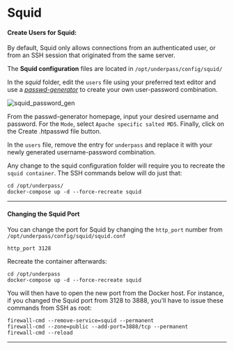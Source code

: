 # Squid

#### Create Users for Squid:

By default, Squid only allows connections from an authenticated user, or from an SSH session that originated from the same server.

The **Squid configuration** files are located in `/opt/underpass/config/squid/`

In the _squid_ folder, edit the `users` file using your preferred text editor and use a [_passwd-generator_](https://hostingcanada.org/htpasswd-generator/) to create your own user-password combination.

![squid_password_gen](https://user-images.githubusercontent.com/9207205/93942673-78e3b500-fd63-11ea-969f-ebfd3b880abd.png)

From the passwd-generator homepage, input your desired username and password. For the `Mode`, select `Apache specific salted MD5`. Finally, click on the Create .htpasswd file button.

In the `users` file, remove the entry for `underpass` and replace it with your newly generated username-password combination.

Any change to the squid configuration folder will require you to recreate the `squid container`. The SSH commands below will do just that:
```
cd /opt/underpass/
docker-compose up -d --force-recreate squid
```

***

#### Changing the Squid Port

You can change the port for Squid by changing the `http_port` number from `/opt/underpass/config/squid/squid.conf`
```
http_port 3128
```

Recreate the container afterwards:
```
cd /opt/underpass
docker-compose up -d --force-recreate squid
```

You will then have to open the new port from the Docker host. For instance, if you changed the Squid port from 3128 to 3888, you'll have to issue these commands from SSH as root:
```
firewall-cmd --remove-service=squid --permanent
firewall-cmd --zone=public --add-port=3888/tcp --permanent
firewall-cmd --reload
```

***